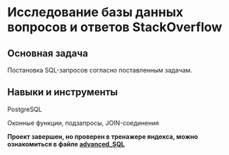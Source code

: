 # Исследование базы данных вопросов и ответов StackOverflow

## Основная задача
Постановка SQL-запросов согласно поставленным задачам.

## Навыки и инструменты

PostgreSQL

Oконные функции, подзапросы, JOIN-соединения

**Проект завершен, но проверен в тренажере яндекса, можно ознакомиться в файле [advanced_SQL](https://github.com/VeniaminSh/Practicum_Projects/blob/main/8%20Project%20(Продвинутый%20SQL)%20-%20Исследование%20базы%20данных%20вопросов%20и%20ответов%20StackOverflow/advanced_SQL.ipynb)**
